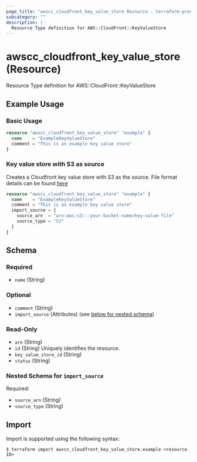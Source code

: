 ```yaml
---
page_title: "awscc_cloudfront_key_value_store Resource - terraform-provider-awscc"
subcategory: ""
description: |-
  Resource Type definition for AWS::CloudFront::KeyValueStore
---
```


# awscc_cloudfront_key_value_store (Resource)

Resource Type definition for AWS::CloudFront::KeyValueStore

## Example Usage

### Basic Usage

```terraform
resource "awscc_cloudfront_key_value_store" "example" {
  name    = "ExampleKeyValueStore"
  comment = "This is an example key value store"
}
```

### Key value store with S3 as source

Creates a Cloudfront key value store with S3 as the source. File format details can be found [here](https://docs.aws.amazon.com/AmazonCloudFront/latest/DeveloperGuide/kvs-with-functions-create-s3-kvp.html)

```terraform
resource "awscc_cloudfront_key_value_store" "example" {
  name    = "ExampleKeyValueStore"
  comment = "This is an example key value store"
  import_source = {
    source_arn  = "arn:aws:s3:::your-bucket-name/key-value-file"
    source_type = "S3"
  }
}
```

<!-- schema generated by tfplugindocs -->
## Schema

### Required

- `name` (String)

### Optional

- `comment` (String)
- `import_source` (Attributes) (see [below for nested schema](#nestedatt--import_source))

### Read-Only

- `arn` (String)
- `id` (String) Uniquely identifies the resource.
- `key_value_store_id` (String)
- `status` (String)

<a id="nestedatt--import_source"></a>
### Nested Schema for `import_source`

Required:

- `source_arn` (String)
- `source_type` (String)

## Import

Import is supported using the following syntax:

```shell
$ terraform import awscc_cloudfront_key_value_store.example <resource ID>
```
